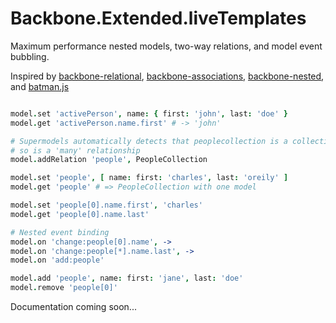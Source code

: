 # Backbone.Extended.liveTemplates

Maximum performance nested models, two-way relations, and model event bubbling.

Inspired by [backbone-relational](https://github.com/PaulUithol/Backbone-relational),
[backbone-associations](http://dhruvaray.github.io/backbone-associations/),
[backbone-nested](https://github.com/afeld/backbone-nested), and
[batman.js](http://batmanjs.com/)

```coffeescript

model.set 'activePerson', name: { first: 'john', last: 'doe' }
model.get 'activePerson.name.first' # -> 'john'

# Supermodels automatically detects that peoplecollection is a collection
# so is a 'many' relationship
model.addRelation 'people', PeopleCollection

model.set 'people', [ name: first: 'charles', last: 'oreily' ]
model.get 'people' # => PeopleCollection with one model

model.set 'people[0].name.first', 'charles'
model.get 'people[0].name.last'

# Nested event binding
model.on 'change:people[0].name', ->
model.on 'change:people[*].name.last', ->
model.on 'add:people'

model.add 'people', name: first: 'jane', last: 'doe'
model.remove 'people[0]'

```

Documentation coming soon...
